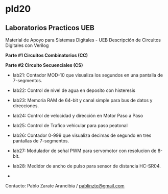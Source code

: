 # pld20
## Laboratorios Practicos UEB
Material de Apoyo para Sistemas Digitales - UEB
Descripción de Circuitos Digitales con Verilog 

**Parte #1 Circuitos Combinatorios (CC)**

**Parte #2 Circuito Secuenciales (CS)**

- lab21: Contador MOD-10 que visualiza los segundos en una pantalla de 7-segmentos.

- lab22: Control de nivel de agua en deposito con histeresis 
  
- lab23: Memoria RAM de 64-bit y canal simple para bus de datos y direcciones.

- lab24: Control de velocidad y dirección en Motor Paso a Paso 

- lab25: Control de Trafico vehicular para paso peatonal

- lab26: Contador 0-999 que visualiza decimas de segundo en tres pantallas de 7-segmentos.

- lab27: Modulador de señal PWM para servomotor con resolucion de 8-bit.

- lab28: Medidor de ancho de pulso para sensor de distancia HC-SR04.
- 
  
Contacto:
Pablo Zarate Arancibia / pablinzte@gmail.com  
